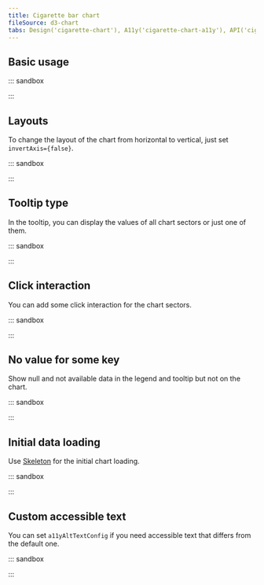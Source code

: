 ```yaml
---
title: Cigarette bar chart
fileSource: d3-chart
tabs: Design('cigarette-chart'), A11y('cigarette-chart-a11y'), API('cigarette-chart-api'), Examples('cigarette-chart-d3-code'), Changelog('d3-chart-changelog')
---
```


## Basic usage

::: sandbox

<script lang="tsx">
  export Demo from './examples/basic-usage.tsx';
</script>

:::

## Layouts

To change the layout of the chart from horizontal to vertical, just set `invertAxis={false}`.

::: sandbox

<script lang="tsx">
  export Demo from './examples/layouts.tsx';
</script>

:::

## Tooltip type

In the tooltip, you can display the values of all chart sectors or just one of them.

::: sandbox

<script lang="tsx">
  export Demo from './examples/tooltip-type.tsx';
</script>

:::

## Click interaction

You can add some click interaction for the chart sectors.

::: sandbox

<script lang="tsx">
  export Demo from './examples/click-interaction.tsx';
</script>

:::

## No value for some key

Show null and not available data in the legend and tooltip but not on the chart.

::: sandbox

<script lang="tsx">
  export Demo from './examples/no-values.tsx';
</script>

:::

## Initial data loading

Use [Skeleton](/components/skeleton/skeleton) for the initial chart loading.

::: sandbox

<script lang="tsx">
  export Demo from './examples/skeleton.tsx';
</script>

:::

## Custom accessible text

You can set `a11yAltTextConfig` if you need accessible text that differs from the default one.

::: sandbox

<script lang="tsx">
  export Demo from './examples/custom-a11y.tsx';
</script>

:::
